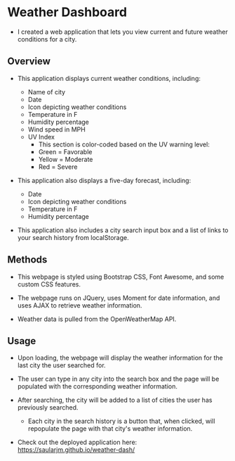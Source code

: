 # Weather Dashboard

- I created a web application that lets you view current and future weather 
conditions for a city.

## Overview

- This application displays current weather conditions, including:
    - Name of city
    - Date
    - Icon depicting weather conditions
    - Temperature in F
    - Humidity percentage
    - Wind speed in MPH
    - UV Index
        - This section is color-coded based on the UV warning level:
        - Green = Favorable
        - Yellow = Moderate
        - Red = Severe

- This application also displays a five-day forecast, including:
    - Date
    - Icon depicting weather conditions
    - Temperature in F
    - Humidity percentage

- This application also includes a city search input box and
a list of links to your search history from localStorage.        

## Methods

- This webpage is styled using Bootstrap CSS, Font Awesome, and some
custom CSS features.

- The webpage runs on JQuery, uses Moment for date information, 
and uses AJAX to retrieve weather information.

- Weather data is pulled from the OpenWeatherMap API.

## Usage

- Upon loading, the webpage will display the weather information
for the last city the user searched for.

- The user can type in any city into the search box and the page
will be populated with the corresponding weather information.

- After searching, the city will be added to a list of cities the user
has previously searched.
    - Each city in the search history is a button that, when clicked,
    will repopulate the page with that city's weather information.

- Check out the deployed application here: https://saularjm.github.io/weather-dash/ 


